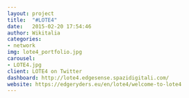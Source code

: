 ```yaml
---
layout: project
title:  "#LOTE4"
date:   2015-02-20 17:54:46
author: Wikitalia
categories:
- network
img: lote4_portfolio.jpg
carousel:
- LOTE4.jpg
client: LOTE4 on Twitter
dashboard: http://lote4.edgesense.spazidigitali.com/
website: https://edgeryders.eu/en/lote4/welcome-to-lote4
---
```

